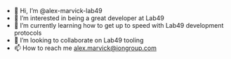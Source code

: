 - 👋 Hi, I’m @alex-marvick-lab49
- 👀 I’m interested in being a great developer at Lab49
- 🌱 I’m currently learning how to get up to speed with Lab49 development protocols
- 💞️ I’m looking to collaborate on Lab49 tooling
- 📫 How to reach me alex.marvick@iongroup.com

<!---
alex-marvick-lab49/alex-marvick-lab49 is a ✨ special ✨ repository because its `README.md` (this file) appears on your GitHub profile.
You can click the Preview link to take a look at your changes.
--->

